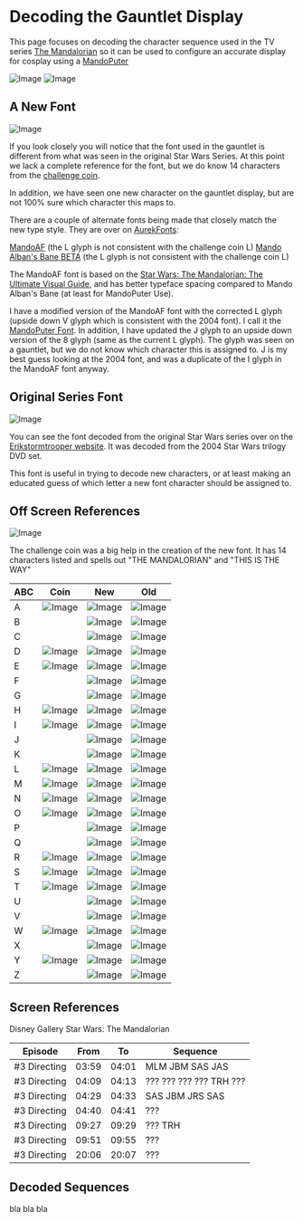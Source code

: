# Decoding the Gauntlet Display

This page focuses on decoding the character sequence used in the TV series [The Mandalorian](https://www.starwars.com/series/the-mandalorian) so it can be used to configure an accurate display for cosplay using a [MandoPuter](https://github.com/Breazile/MandoPuter)

![Image](GauntletLcd.JPG) 
![Image](DisplayZoom.png) 

## A New Font

![Image](MandoAF-charset.png)

If you look closely you will notice that the font used in the gauntlet is different from what was seen in the original Star Wars Series. At this point we lack a complete reference for the font, but we do know 14 characters from the [challenge coin](https://www.bobafettfanclub.com/multimedia/daily/1866/). 

In addition, we have seen one new character on the gauntlet display, but are not 100% sure which character this maps to.

There are a couple of alternate fonts being made that closely match the new type style. They are over on [AurekFonts](https://aurekfonts.github.io/):

[MandoAF](https://aurekfonts.github.io/?font=MandoAF) (the L glyph is not consistent with the challenge coin L)
[Mando Alban's Bane BETA](https://aurekfonts.github.io/?font=AlbansBane) (the L glyph is not consistent with the challenge coin L)

The MandoAF font is based on the [Star Wars: The Mandalorian: The Ultimate Visual Guide](https://starwars.fandom.com/wiki/Star_Wars:_The_Mandalorian:_The_Ultimate_Visual_Guide), and has better typeface spacing compared to Mando Alban's Bane (at least for MandoPuter Use). 

I have a modified version of the MandoAF font with the corrected L glyph (upside down V glyph which is consistent with the 2004 font). I call it the [MandoPuter Font](https://github.com/Breazile/MandoPuter/blob/master/MandoPuter.otf). In addition, I have updated the J glyph to an upside down version of the 8 glyph (same as the current L glyph). The glyph was seen on a gauntlet, but we do not know which character this is assigned to. J is my best guess looking at the 2004 font, and was a duplicate of the I glyph in the MandoAF font anyway.

## Original Series Font

![Image](2004Font.JPG)

You can see the font decoded from the original Star Wars series over on the [Erikstormtrooper website](http://www.erikstormtrooper.com/mandalorian.htm). It was decoded from the 2004 Star Wars trilogy DVD set.

This font is useful in trying to decode new characters, or at least making an educated guess of which letter a new font character should be assigned to.

## Off Screen References

![Image](ChallengeCoin.jpg)

The challenge coin was a big help in the creation of the new font. It has 14 characters listed and spells out "THE MANDALORIAN" and "THIS IS THE WAY"

ABC | Coin | New | Old
--- | ---- | --- | ---
A | ![Image](Glyphs/CC-A.png) | ![Image](Glyphs/N-A.png) | ![Image](Glyphs/O-A.png)
B | | ![Image](Glyphs/N-B.png) | ![Image](Glyphs/O-B.png)
C | | ![Image](Glyphs/N-C.png) | ![Image](Glyphs/O-C.png)
D | ![Image](Glyphs/CC-D.png) | ![Image](Glyphs/N-D.png) | ![Image](Glyphs/O-D.png)
E | ![Image](Glyphs/CC-E.png) | ![Image](Glyphs/N-E.png) | ![Image](Glyphs/O-E.png)
F | | ![Image](Glyphs/N-F.png) | ![Image](Glyphs/O-F.png)
G | | ![Image](Glyphs/N-G.png) | ![Image](Glyphs/O-G.png)
H | ![Image](Glyphs/CC-H.png) | ![Image](Glyphs/N-H.png) | ![Image](Glyphs/O-H.png)
I | ![Image](Glyphs/CC-I.png) | ![Image](Glyphs/N-I.png) | ![Image](Glyphs/O-I.png)
J | | ![Image](Glyphs/N-J.png) | ![Image](Glyphs/O-J.png)
K | | ![Image](Glyphs/N-K.png) | ![Image](Glyphs/O-K.png)
L | ![Image](Glyphs/CC-L.png) | ![Image](Glyphs/N-L.png) | ![Image](Glyphs/O-L.png)
M | ![Image](Glyphs/CC-M.png) | ![Image](Glyphs/N-M.png) | ![Image](Glyphs/O-M.png)
N | ![Image](Glyphs/CC-N.png) | ![Image](Glyphs/N-N.png) | ![Image](Glyphs/O-N.png)
O | ![Image](Glyphs/CC-O.png) | ![Image](Glyphs/N-O.png) | ![Image](Glyphs/O-O.png)
P | | ![Image](Glyphs/N-P.png) | ![Image](Glyphs/O-P.png)
Q | | ![Image](Glyphs/N-Q.png) | ![Image](Glyphs/O-Q.png)
R | ![Image](Glyphs/CC-R.png) | ![Image](Glyphs/N-R.png) | ![Image](Glyphs/O-R.png)
S | ![Image](Glyphs/CC-S.png) | ![Image](Glyphs/N-S.png) | ![Image](Glyphs/O-S.png)
T | ![Image](Glyphs/CC-T.png) | ![Image](Glyphs/N-T.png) | ![Image](Glyphs/O-T.png)
U | | ![Image](Glyphs/N-U.png) | ![Image](Glyphs/O-U.png)
V | | ![Image](Glyphs/N-V.png) | ![Image](Glyphs/O-V.png)
W | ![Image](Glyphs/CC-W.png) | ![Image](Glyphs/N-W.png) | ![Image](Glyphs/O-W.png)
X | | ![Image](Glyphs/N-X.png) | ![Image](Glyphs/O-X.png)
Y | ![Image](Glyphs/CC-Y.png) | ![Image](Glyphs/N-Y.png) | ![Image](Glyphs/O-Y.png)
Z | | ![Image](Glyphs/N-Z.png) | ![Image](Glyphs/O-Z.png)

## Screen References

Disney Gallery Star Wars: The Mandalorian

Episode | From | To | Sequence
--- | ---- | --- | ---
#3 Directing | 03:59 | 04:01 | MLM JBM SAS JAS
#3 Directing | 04:09 | 04:13 | ??? ??? ??? ??? TRH ???
#3 Directing | 04:29 | 04:33 | SAS JBM JRS SAS
#3 Directing | 04:40 | 04:41 | ???
#3 Directing | 09:27 | 09:29 | ??? TRH
#3 Directing | 09:51 | 09:55 | ???
#3 Directing | 20:06 | 20:07 | ???

## Decoded Sequences

bla bla bla
